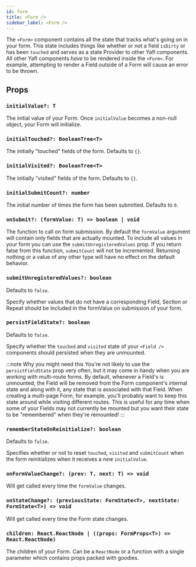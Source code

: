 ```yaml
---
id: form
title: <Form />
sidebar_label: <Form />
---
```


The `<Form>` component contains all the state that tracks what's going on in your form. This state includes things like whether or not a field `isDirty` or has been `touched` and serves as a state Provider to other Yafl components. All other Yafl components *have* to be rendered inside the `<Form>`. For example, attempting to render a Field outside of a Form will cause an error to be thrown.

## Props

### `initialValue?: T`

The initial value of your Form. Once `initialValue` becomes a non-null object, your Form will initialize.

### `initialTouched?: BooleanTree<T>`

The initially "touched" fields of the form. Defaults to `{}`.

### `initialVisited?: BooleanTree<T>`

The initially "visited" fields of the form. Defaults to `{}`.

### `initialSubmitCount?: number`

The initial number of times the form has been submitted. Defaults to `0`.

### `onSubmit?: (formValue: T) => boolean | void`

The function to call on form submission. By default the `formValue` argument will contain only fields that are actually mounted. To include all values in your form you can use the `submitUnregisteredValues` prop. If you return false from this function, `submitCount` will not be incremented. Returning nothing or a value of any other type will have no effect on the default behavior.

### `submitUnregisteredValues?: boolean`

Defaults to `false`.

Specify whether values that do not have a corresponding Field, Section or Repeat should be included in the formValue on submission of your form.

### `persistFieldState?: boolean`

Defaults to `false`.

Specify whether the `touched` and `visited` state of your `<Field />` components should persisted when they are unmounted.


:::note Why you might need this
You're not likely to use the `persistFieldState` prop very often, but it may come in handy when you are working with multi-route forms. By default, whenever a Field's is unmounted, the Field will be removed from the Form component's internal state and along with it, any state that is associated with that Field. When creating a multi-page Form, for example, you'll probably want to keep this state around while visiting different routes. This is useful for any time when some of your Fields may not currently be mounted but you want their state to be "remembered" when they're remounted!
:::

### `rememberStateOnReinitialize?: boolean`

Defaults to `false`. 

Specifies whether or not to reset `touched`, `visited` and `submitCount` when the form reinitializes when it receives a *new* `initialValue`. 


### `onFormValueChange?: (prev: T, next: T) => void`

Will get called every time the `formValue` changes.

### `onStateChange?: (previousState: FormState<T>, nextState: FormState<T>) => void`

Will get called every time the Form state changes.

### `children: React.ReactNode | ((props: FormProps<T>) => React.ReactNode)`

The children of your Form. Can be a `ReactNode` or a function with a single parameter which contains props packed with goodies. 
